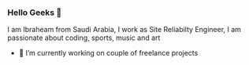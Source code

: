 ### Hello Geeks 👋

<!--
**ibraheeam/ibraheeam** is a ✨ _special_ ✨ repository because its `README.md` (this file) appears on your GitHub profile.

Here are some ideas to get you started:
-->
I am Ibraheam from Saudi Arabia, I work as Site Reliabilty Engineer, I am passionate about coding, sports, music and art 
- 🔭 I’m currently working on couple of freelance projects
<!-- 
- 👯 I’m looking to collaborate on any 
- 🤔 I’m looking for help with ...
- 💬 Ask me about ...
- 📫 How to reach me: ...
- 😄 Pronouns: ...
- ⚡ Fun fact: ...

 -->
